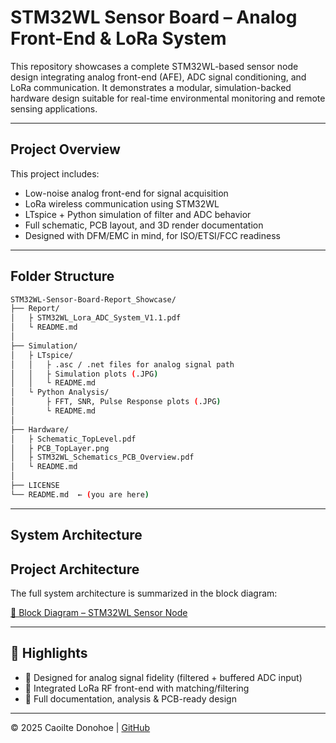 # STM32WL Sensor Board – Analog Front-End & LoRa System

This repository showcases a complete STM32WL-based sensor node design integrating analog front-end (AFE), ADC signal conditioning, and LoRa communication. It demonstrates a modular, simulation-backed hardware design suitable for real-time environmental monitoring and remote sensing applications.

---

## Project Overview

This project includes:
-  Low-noise analog front-end for signal acquisition
-  LoRa wireless communication using STM32WL
-  LTspice + Python simulation of filter and ADC behavior
-  Full schematic, PCB layout, and 3D render documentation
-  Designed with DFM/EMC in mind, for ISO/ETSI/FCC readiness

---

## Folder Structure

```bash
STM32WL-Sensor-Board-Report_Showcase/
├── Report/
│   ├ STM32WL_Lora_ADC_System_V1.1.pdf
│   └ README.md
│
├── Simulation/
│   ├ LTspice/
│   │   ├ .asc / .net files for analog signal path
│   │   ├ Simulation plots (.JPG)
│   │   └ README.md
│   └ Python Analysis/
│       ├ FFT, SNR, Pulse Response plots (.JPG)
│       └ README.md
│
├── Hardware/
│   ├ Schematic_TopLevel.pdf
│   ├ PCB_TopLayer.png
│   ├ STM32WL_Schematics_PCB_Overview.pdf
│   └ README.md
│
├── LICENSE
└── README.md  ← (you are here)
```

---

## System Architecture

## Project Architecture

The full system architecture is summarized in the block diagram:

[📘 Block Diagram – STM32WL Sensor Node](https://github.com/CDonohoe-Designs/STM32WL-Sensor-Board-Report_Showcase/blob/main/STM32WL-Sensor-Board-Report%20(1)/Hardware/BlockDiagram_STM32_LoRa_Sens_ADC_AFE1.pdf)



---

## 📌 Highlights

- 📐 Designed for analog signal fidelity (filtered + buffered ADC input)
- 📡 Integrated LoRa RF front-end with matching/filtering
- 📁 Full documentation, analysis & PCB-ready design

---

© 2025 Caoilte Donohoe | [GitHub](https://github.com/CDonohoe-Designs)
